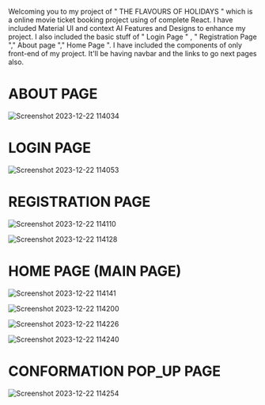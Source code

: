 Welcoming you to my project of " THE FLAVOURS OF HOLIDAYS " which is a online movie ticket booking  project  using of complete React. I have included Material UI and context AI Features and Designs to enhance my project.
I also included the basic stuff of " Login Page " , " Registration Page "," About page "," Home Page ". I have included the components of only front-end of my project. It'll be having navbar and the links to go next pages also.

# ABOUT PAGE 

![Screenshot 2023-12-22 114034](https://github.com/Ishwaryaa6369Sivakumar/Movie_Ticket/assets/125282281/e9fa9ecd-9bc7-42cc-8103-16c6a328aaf6)

# LOGIN PAGE

![Screenshot 2023-12-22 114053](https://github.com/Ishwaryaa6369Sivakumar/Movie_Ticket/assets/125282281/b3ef892e-7751-4a4f-9168-b71741915085)

# REGISTRATION PAGE

![Screenshot 2023-12-22 114110](https://github.com/Ishwaryaa6369Sivakumar/Movie_Ticket/assets/125282281/bc3344f3-b0d7-4116-a7e6-de15e03f03b7)


![Screenshot 2023-12-22 114128](https://github.com/Ishwaryaa6369Sivakumar/Movie_Ticket/assets/125282281/053fc6f3-7ada-4b84-8656-de7c40bbb58a)

# HOME PAGE (MAIN PAGE)

![Screenshot 2023-12-22 114141](https://github.com/Ishwaryaa6369Sivakumar/Movie_Ticket/assets/125282281/662cdc5e-7dc0-4d42-af23-669e13146b06)

![Screenshot 2023-12-22 114200](https://github.com/Ishwaryaa6369Sivakumar/Movie_Ticket/assets/125282281/df4562f0-1563-4399-bdde-56559eb6a212)

![Screenshot 2023-12-22 114226](https://github.com/Ishwaryaa6369Sivakumar/Movie_Ticket/assets/125282281/174008d4-bab3-47ac-853d-0f2b7fe5761f)

![Screenshot 2023-12-22 114240](https://github.com/Ishwaryaa6369Sivakumar/Movie_Ticket/assets/125282281/0524b1fd-285e-4651-a987-5e5321ead29e)

# CONFORMATION POP_UP PAGE
![Screenshot 2023-12-22 114254](https://github.com/Ishwaryaa6369Sivakumar/Movie_Ticket/assets/125282281/2c7f9fc7-4d7d-4c59-ba85-e67de1a99771)
